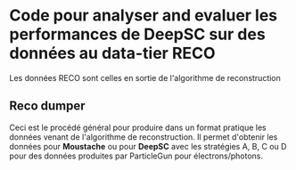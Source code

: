# Code pour analyser and evaluer les performances de DeepSC sur des données au data-tier RECO
Les données RECO sont celles en sortie de l'algorithme de reconstruction

## Reco dumper
Ceci est le procédé général pour produire dans un format pratique les données venant de l'algorithme de reconstruction. Il permet d'obtenir les données pour **Moustache** ou pour **DeepSC** avec les stratégies A, B, C ou D pour des données produites par ParticleGun pour électrons/photons.
